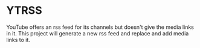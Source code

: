 # YTRSS

YouTube offers an rss feed for its channels but doesn't give the media links in it. This project will generate a new rss feed and replace and add media links to it.
